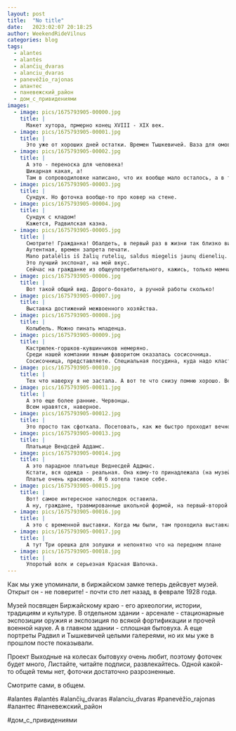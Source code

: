 ```yaml
---
layout: post
title:  "No title"
date:   2023:02:07 20:18:25
author: WeekendRideVilnus
categories: blog
tags:
  - alantes 
  - alantės 
  - alančių_dvaras 
  - alanciu_dvaras 
  - panevėžio_rajonas 
  - алантес 
  - паневежский_район 
  - дом_с_привидениями 
images:
  - image: pics/1675793905-00000.jpg 
    title: |
      Макет хутора, прмерно конец XVIII - XIX век.
  - image: pics/1675793905-00001.jpg 
    title: |
      Это уже от хороших дней остатки. Времен Тышкевичей. Ваза для омовения рук, если мне память не изменяет.
  - image: pics/1675793905-00002.jpg 
    title: |
      А это - переноска для человека! 
      Шикарная какая, а!
      Там в сопроводиловке написано, что их вообще мало осталось, а в таком хорошем состоянии - и вообще единицы.
  - image: pics/1675793905-00003.jpg 
    title: |
      Сундук. Но фоточка вообще-то про ковер на стене.
  - image: pics/1675793905-00004.jpg 
    title: |
      Сундук с кладом!
      Кажется, Радвилская казна.
  - image: pics/1675793905-00005.jpg 
    title: |
      Смотрите! Гражданка! Обалдеть, в первый раз в жизни так близко вижу настоящую гражданку!
      Аутентная, времен запрета печати.
      Mano patalėlis iš žalių rutelių, saldus miegelis jaunų dienelių.
      Это лучший экспонат, на мой вкус.
      Сейчас на гражданке из общеупотребительного, кажись, только мемчик про &#34;бляць кайп шалта&#34; остался.
  - image: pics/1675793905-00006.jpg 
    title: |
      Вот такой общий вид. Дорого-бохато, а ручной работы сколько!
  - image: pics/1675793905-00007.jpg 
    title: |
      Выставка достижений межвоенного хозяйства.
  - image: pics/1675793905-00008.jpg 
    title: |
      Колыбель. Можно пинать младенца.
  - image: pics/1675793905-00009.jpg 
    title: |
      Кастрюлек-горшков-кувшинчиков немеряно.
      Среди нашей компании явным фаворитом оказалась сосисочница.
      Сосисочница, представляете. Специальная посудина, куда надо класть вареные сосиски. Да шоб я так жил!
  - image: pics/1675793905-00010.jpg 
    title: |
      Тех что наверху я не застала. А вот те что снизу помню хорошо. Вернее, все до лиловой двадцатьпятки. Выше купюр ни я, ни кто-нибудь в моем окружении и не видели никогда.
  - image: pics/1675793905-00011.jpg 
    title: |
      А это еще более ранние. Червонцы.
      Всем нравятся, наверное.
  - image: pics/1675793905-00012.jpg 
    title: |
      Это просто так сфоткала. Посетовать, как же быстро проходит вечность, если власть меняется.
  - image: pics/1675793905-00013.jpg 
    title: |
      Платьице Вендсдей Аддамс.
  - image: pics/1675793905-00014.jpg 
    title: |
      А это парадное платьеце Веднесдей Аддмас.
      Кстати, вся одежда - реальная. Она кому-то принадлежала (на музейных табличках написано, кому).
      Платье очень красивое. Я б хотела такое себе.
  - image: pics/1675793905-00015.jpg 
    title: |
      Вот! самое интересное напоследок оставила.
      А ну, граждане, травмированные школьной формой, на первый-второй рассчитайсь!
  - image: pics/1675793905-00016.jpg 
    title: |
      А это с временной выставки. Когда мы были, там проходила выставка по мотивам народных сказок. Вот это прекрасная царевна-Лягушка, например
  - image: pics/1675793905-00017.jpg 
    title: |
      А тут Три орешка для золушки и непонятно что на переднем плане
  - image: pics/1675793905-00018.jpg 
    title: |
      Упоротый волк и серьезная Красная Шапочка.
---
```

Как мы уже упоминали, в биржайском замке теперь дейсвует музей. Открыт он - не поверите! - почти сто лет назад, в феврале 1928 года.

Музей посвящен Биржайскому краю - его археологии, истории, традициям и культуре. В отдельном здании - арсенале - стационарные экспозиции оружия и экспозиция по всякой фортификации и прочей военной науке. А в главном здании - сплошная бытовуха. А еще портреты Радвил и Тышкевичей целыми галереями, но их мы уже в прошлом посте показывали.

Проект Выходные на колесах бытовуху очень любит, поэтому фоточек будет много, Листайте, читайте подписи, развлекайтесь. Одной какой-то общей темы нет, фоточки достаточно разрозненные. 

Смотрите сами, в общем.

#alantes #alantės #alančių_dvaras #alanciu_dvaras #panevėžio_rajonas #алантес #паневежский_район 

#дом_с_привидениями
